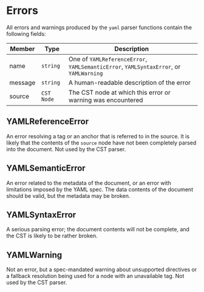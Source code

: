 # Errors

All errors and warnings produced by the `yaml` parser functions contain the following fields:

| Member  | Type       | Description                                                                           |
| ------- | ---------- | ------------------------------------------------------------------------------------- |
| name    | `string`   | One of `YAMLReferenceError`, `YAMLSemanticError`, `YAMLSyntaxError`, or `YAMLWarning` |
| message | `string`   | A human-readable description of the error                                             |
| source  | `CST Node` | The CST node at which this error or warning was encountered                           |

## YAMLReferenceError

An error resolving a tag or an anchor that is referred to in the source. It is likely that the contents of the `source` node have not been completely parsed into the document. Not used by the CST parser.

## YAMLSemanticError

An error related to the metadata of the document, or an error with limitations imposed by the YAML spec. The data contents of the document should be valid, but the metadata may be broken.

## YAMLSyntaxError

A serious parsing error; the document contents will not be complete, and the CST is likely to be rather broken.

## YAMLWarning

Not an error, but a spec-mandated warning about unsupported directives or a fallback resolution being used for a node with an unavailable tag. Not used by the CST parser.
